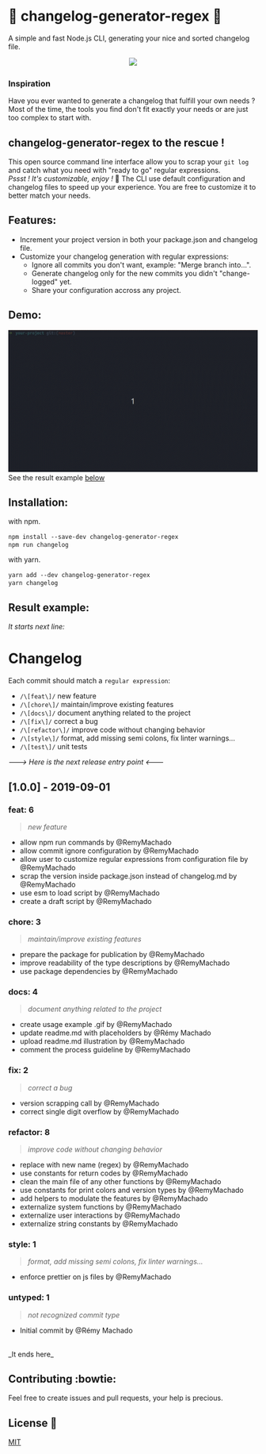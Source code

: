# :star2: changelog-generator-regex :book:
A simple and fast Node.js CLI, generating your nice and sorted changelog file.
<p align="center">
  <img width="550px" src="https://user-images.githubusercontent.com/30229752/63885932-b0a1f100-c9d9-11e9-8bf1-1c56739ddddc.png"/>
</p>

### Inspiration
Have you ever wanted to generate a changelog that fulfill your own needs ?<br/>
Most of the time, the tools you find don't fit exactly your needs or are just too complex to start with.

## changelog-generator-regex to the rescue !
This open source command line interface allow you to scrap your `git log` and catch what you need with "ready to go" regular expressions.<br/>
_Pssst ! It's customizable, enjoy !_ :balloon:
The CLI use default configuration and changelog files to speed up your experience. You are free to customize it to better match your needs.

## Features:
- Increment your project version in both your package.json and changelog file.
- Customize your changelog generation with regular expressions:
  - Ignore all commits you don't want, example: "Merge branch into...".
  - Generate changelog only for the new commits you didn't "change-logged" yet.
  - Share your configuration accross any project.

## Demo:
![](./media/demo-changelog-generator-regex.gif)
See the result example [below](https://github.com/RemyMachado/changelog-generator-regex/#Result-example)

## Installation:
with npm.<br/>
```
npm install --save-dev changelog-generator-regex
npm run changelog
```

with yarn.<br/>

```
yarn add --dev changelog-generator-regex
yarn changelog
```

## Result example:
_It starts next line:_<br/>
# Changelog

Each commit should match a `regular expression`:

- `/\[feat\]/` new feature
- `/\[chore\]/` maintain/improve existing features
- `/\[docs\]/` document anything related to the project
- `/\[fix\]/` correct a bug
- `/\[refactor\]/` improve code without changing behavior
- `/\[style\]/` format, add missing semi colons, fix linter warnings...
- `/\[test\]/` unit tests

_---> Here is the next release entry point <---_
## [1.0.0] - 2019-09-01
### feat: 6
>_new feature_
-  allow npm run commands by @RemyMachado
-  allow commit ignore configuration by @RemyMachado
-  allow user to customize regular expressions from configuration file by @RemyMachado
-  scrap the version inside package.json instead of changelog.md by @RemyMachado
-  use esm to load script by @RemyMachado
-  create a draft script by @RemyMachado
### chore: 3
>_maintain/improve existing features_
-  prepare the package for publication by @RemyMachado
-  improve readability of the type descriptions by @RemyMachado
-  use package dependencies by @RemyMachado
### docs: 4
>_document anything related to the project_
-  create usage example .gif by @RemyMachado
-  update readme.md with placeholders by @Rémy Machado
-  upload readme.md illustration by @RemyMachado
-  comment the process guideline by @RemyMachado
### fix: 2
>_correct a bug_
-  version scrapping call by @RemyMachado
-  correct single digit overflow by @RemyMachado
### refactor: 8
>_improve code without changing behavior_
-  replace with new name (regex) by @RemyMachado
-  use constants for return codes by @RemyMachado
-  clean the main file of any other functions by @RemyMachado
-  use constants for print colors and version types by @RemyMachado
-  add helpers to modulate the features by @RemyMachado
-  externalize system functions by @RemyMachado
-  externalize user interactions by @RemyMachado
-  externalize string constants by @RemyMachado
### style: 1
>_format, add missing semi colons, fix linter warnings..._
-  enforce prettier on js files by @RemyMachado
### untyped: 1
>_not recognized commit type_
- Initial commit by @Rémy Machado
<br/>
_It ends here_

## Contributing :bowtie:
Feel free to create issues and pull requests, your help is precious.

## License :scroll:
[MIT](https://en.wikipedia.org/wiki/MIT_License)
